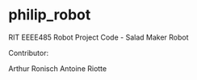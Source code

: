 # philip_robot
RIT EEEE485 Robot Project Code - Salad Maker Robot

Contributor:

Arthur Ronisch
Antoine Riotte
